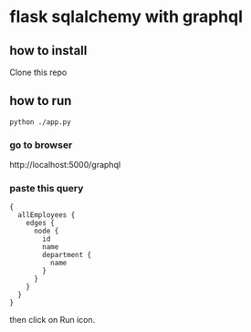 # flask sqlalchemy with graphql

## how to install 

Clone this repo 

## how to run

`python ./app.py`


### go to browser 

http://localhost:5000/graphql


### paste this query

```
{
  allEmployees {
    edges {
      node {
        id
        name
        department {
          name
        }
      }
    }
  }
}

```

then click on Run icon.

